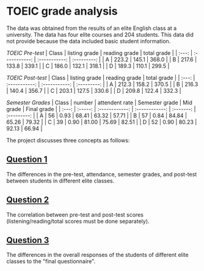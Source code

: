 # TOEIC grade analysis
The data was obtained from the results of an elite English class at a university. The data has four elite courses and 204 students. This data did not provide because the data included basic student information. 

_TOEIC Pre-test_
| Class | listing grade | reading grade | total grade |
| :---: | :-----------: | :-----------: | :---------: |
|   A   | 223.2         | 145.1         | 368.0       |
|   B   | 217.6         | 133.8         | 339.1       |
|   C   | 186.0         | 132.1         | 318.1       |
|   D   | 189.3         | 110.1         | 299.5       |

_TOEIC Post-test_
| Class | listing grade | reading grade | total grade |
| :---: | :-----------: | :-----------: | :---------: |
|   A   | 212.3         | 158.2         | 370.5       |
|   B   | 216.3         | 140.4         | 356.7       |
|   C   | 203.1         | 127.5         | 330.6       |
|   D   | 209.8         | 122.4         | 332.3       |

_Semester Grades_
| Class | number  | attendent rate | Semester grade | Mid grade | Final grade |
| :---: | :-----: | :------------: | :------------: | :-------: | :---------: |
|   A   |  56     | 0.93           | 68.41          | 63.32     | 57.71       |
|   B   |  57     | 0.84           | 84.84          | 65.26     | 79.32       |
|   C   |  39     | 0.90           | 81.00          | 75.69     | 82.51       |
|   D   |  52     | 0.90           | 80.23          | 92.13     | 66.94       |


The project discusses three concepts as follows:

## [Question 1](/Q1.md) 
The differences in the pre-test, attendance, semester grades, and post-test between students in different elite classes. 

## [Question 2](/Q2.md) 
The correlation between pre-test and post-test scores (listening/reading/total scores must be done separately).

## [Question 3](/Q3.md) 
The differences in the overall responses of the students of different elite classes to the "final questionnaire".

